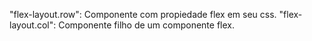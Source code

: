 "flex-layout.row": Componente com propiedade flex em seu css.
"flex-layout.col": Componente filho de um componente flex.